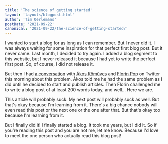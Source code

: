 ```yaml
---
title: 'The science of getting started'
layout: 'layouts/blogpost.html'
author: 'Tim Oerlemans'
postDate: '2021-09-22'
canonical: '2021-09-22/the-science-of-getting-started/'
---
```


I wanted to start a blog for as long as I can remember. But I never did it. I was always waiting for some inspiration for that perfect first blog post. But it never came. Last month, I decided to try again. I added a blog segment to this website, but I never released it because I had yet to write the perfect first post. So, of course, I did not release it.

But then I had [a conversation](https://twitter.com/florinpop1705/status/1440532293244706820) with [Ákos Kőműves](https://twitter.com/akoskm) and [Florin Pop](https://twitter.com/florinpop1705) on Twitter this morning about this problem. Ákos told me he had the same problem as I did until he decided to start and publish articles. Then Florin challenged me to write a blog post of at least 200 words today, and well... Here we are.

This article will probably suck. My next post will probably suck as well. But that's okay because I'm learning from it. There's a big chance nobody will even read this post or the next one or the one after that. But that's okay too because I'm learning from it.

But I finally did it! I finally started a blog. It took me years, but I did it. So if you're reading this post and you are not me, let me know. Because I'd love to meet the one person who actually read this blog post!
